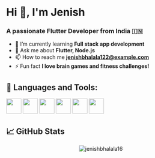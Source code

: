 # Hi 👋, I'm Jenish
### A passionate Flutter Developer from India 🇮🇳

- 🌱 I’m currently learning **Full stack app development**
- 💬 Ask me about **Flutter, Node.js**
- 📫 How to reach me **jenishbhalala122@example.com**
- ⚡ Fun fact **I love brain games and fitness challenges!**

## 🚀 Languages and Tools:
<p align="left">
  <img src="https://cdn.jsdelivr.net/gh/devicons/devicon/icons/flutter/flutter-original.svg" width="40" height="40"/>
  <img src="https://cdn.jsdelivr.net/gh/devicons/devicon/icons/dart/dart-original.svg" width="40" height="40"/>
  <img src="https://cdn.jsdelivr.net/gh/devicons/devicon/icons/nodejs/nodejs-original.svg" width="40" height="40"/>
  <img src="https://cdn.jsdelivr.net/gh/devicons/devicon/icons/mysql/mysql-original.svg" width="40" height="40"/>
  <img src="https://cdn.jsdelivr.net/gh/devicons/devicon/icons/firebase/firebase-plain.svg" width="40" height="40"/>
  <img src="https://cdn.jsdelivr.net/gh/devicons/devicon/icons/graphql/graphql-plain.svg" width="40" height="40"/>
</p>

## 📈 GitHub Stats
<p align="center">
  <img src="https://github-readme-stats.vercel.app/api?username=jenishbhalala16&show_icons=true&theme=radical" alt="jenishbhalala16" />
</p>


